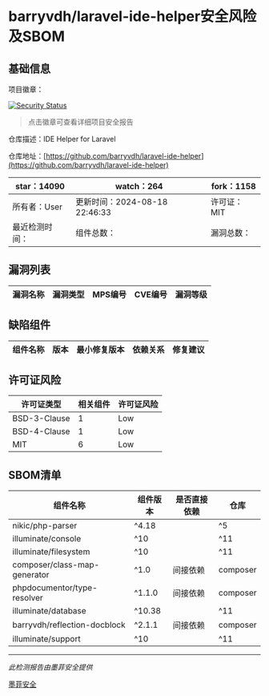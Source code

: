 # barryvdh/laravel-ide-helper安全风险及SBOM

## 基础信息

项目徽章：

[![Security Status](https://www.murphysec.com/platform3/v31/badge/1829233461103333376.svg)](https://www.murphysec.com/console/report/1696589708971634688/1829233461103333376)

> 点击徽章可查看详细项目安全报告

仓库描述：IDE Helper for Laravel

仓库地址：[https://github.com/barryvdh/laravel-ide-helper](https://github.com/barryvdh/laravel-ide-helper)

| star：14090 | watch：264 | fork：1158 |
| ----------- | -------------- | ------------ |
| 所有者：User | 更新时间：2024-08-18 22:46:33 | 许可证：MIT |
| 最近检测时间： | 组件总数： | 漏洞总数： |




## 漏洞列表

| 漏洞名称 | 漏洞类型 | MPS编号 | CVE编号 | 漏洞等级 |
| ------- | ------ | ------- | ------ | ----- |





## 缺陷组件

| 组件名称 | 版本 | 最小修复版本 | 依赖关系 | 修复建议 |
| -------- | ---- | ------------ | -------- | -------- |





## 许可证风险

| 许可证类型 | 相关组件 | 许可证风险 |
| ---------- | -------- | ---------- |
|BSD-3-Clause|1|Low|
|BSD-4-Clause|1|Low|
|MIT|6|Low|




## SBOM清单

| 组件名称 | 组件版本 | 是否直接依赖 | 仓库 |
| -------- | -------- | ------------ | ---- |
|nikic/php-parser|^4.18 || ^5|间接依赖|composer|
|illuminate/console|^10 || ^11|间接依赖|composer|
|illuminate/filesystem|^10 || ^11|间接依赖|composer|
|composer/class-map-generator|^1.0|间接依赖|composer|
|phpdocumentor/type-resolver|^1.1.0|间接依赖|composer|
|illuminate/database|^10.38 || ^11|间接依赖|composer|
|barryvdh/reflection-docblock|^2.1.1|间接依赖|composer|
|illuminate/support|^10 || ^11|间接依赖|composer|


------

*此检测报告由墨菲安全提供*

[墨菲安全](www.murphysec.com)